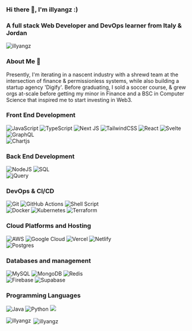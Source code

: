 ### Hi there 👋, I'm illyangz :)

<h3> A full stack Web Developer and DevOps learner from Italy & Jordan</h3>

<p align="left"> <img src="https://komarev.com/ghpvc/?username=illyangz&label=Profile%20views&color=0e75b6&style=flat" alt="illyangz" /> </p>

### About Me 👦

Presently, I'm iterating in a nascent industry with a shrewd team at the intersection of finance & permissionless systems, while also building a startup agency 'Digify'. Before graduating, I sold a soccer course, & grew orgs at-scale before getting my minor in Finance and a BSC in Computer Science that inspired me to start investing in Web3.

### Front End Development

![JavaScript](https://img.shields.io/badge/javascript-%23323330.svg?style=for-the-badge&logo=javascript&logoColor=%23F7DF1E)
![TypeScript](https://img.shields.io/badge/typescript-%23007ACC.svg?style=for-the-badge&logo=typescript&logoColor=white)
![Next JS](https://img.shields.io/badge/Next-black?style=for-the-badge&logo=next.js&logoColor=white)
![TailwindCSS](https://img.shields.io/badge/Tailwind_CSS-yellow?style=for-the-badge&logo=tailwind-css&logoColor=38B2AC)
![React](https://img.shields.io/badge/react-%2320232a.svg?style=for-the-badge&logo=react&logoColor=%2361DAFB)
![Svelte](https://img.shields.io/badge/svelte-%23f1413d.svg?style=for-the-badge&logo=svelte&logoColor=white)
![GraphQL](https://img.shields.io/badge/-GraphQL-E10098?style=for-the-badge&logo=graphql&logoColor=white)  
![Chartjs](https://img.shields.io/badge/Chart.js-FF6384?style=for-the-badge&logo=Chart.js&logoColor=white) 

### Back End Development
![NodeJS](https://img.shields.io/badge/node.js-6DA55F?style=for-the-badge&logo=node.js&logoColor=white)
![SQL](https://img.shields.io/badge/-SQL-000?&logo=MySQL&logoColor=4479A1)  
![jQuery](https://img.shields.io/badge/jquery-%230769AD.svg?style=for-the-badge&logo=jquery&logoColor=white)  

### DevOps & CI/CD
![Git](https://img.shields.io/badge/git-%23F05033.svg?style=for-the-badge&logo=git&logoColor=white)
![GitHub Actions](https://img.shields.io/badge/github%20actions-%232671E5.svg?style=for-the-badge&logo=githubactions&logoColor=white)
![Shell Script](https://img.shields.io/badge/shell-%23121011.svg?style=for-the-badge&logo=gnu-bash&logoColor=white)  
![Docker](https://img.shields.io/badge/docker-%230db7ed.svg?style=for-the-badge&logo=docker&logoColor=white)
![Kubernetes](https://img.shields.io/badge/kubernetes-%23326ce5.svg?style=for-the-badge&logo=kubernetes&logoColor=white)
![Terraform](https://img.shields.io/badge/terraform-%235835CC.svg?style=for-the-badge&logo=terraform&logoColor=white) 

### Cloud Platforms and Hosting
![AWS](https://img.shields.io/badge/AWS-%23FF9900.svg?style=for-the-badge&logo=amazon-aws&logoColor=white)
![Google Cloud](https://img.shields.io/badge/GoogleCloud-%234285F4.svg?style=for-the-badge&logo=google-cloud&logoColor=white)
![Vercel](https://img.shields.io/badge/vercel-%23000000.svg?style=for-the-badge&logo=vercel&logoColor=white)
![Netlify](https://img.shields.io/badge/-netlify-blue?style=for-the-badge&logo=netlify&logoColor=green)  
![Postgres](https://img.shields.io/badge/postgres-%23316192.svg?style=for-the-badge&logo=postgresql&logoColor=white)

### Databases and management
![MySQL](https://img.shields.io/badge/mysql-%2300f.svg?style=for-the-badge&logo=mysql&logoColor=white)
![MongoDB](https://img.shields.io/badge/MongoDB-%234ea94b.svg?style=for-the-badge&logo=mongodb&logoColor=white)
![Redis](https://img.shields.io/badge/redis-%23DD0031.svg?style=for-the-badge&logo=redis&logoColor=white)  
![Firebase](https://img.shields.io/badge/Firebase-039BE5?style=for-the-badge&logo=Firebase&logoColor=white)
![Supabase](https://img.shields.io/badge/Supabase-3ECF8E?style=for-the-badge&logo=supabase&logoColor=white)


### Programming Languages

![Java](https://img.shields.io/badge/java-%23ED8B00.svg?style=for-the-badge&logo=openjdk&logoColor=white)
![Python](https://img.shields.io/badge/python-3670A0?style=for-the-badge&logo=python&logoColor=ffdd54)
![](https://img.shields.io/badge/-%2300599C.svg?style=for-the-badge&logo=c&logoColor=white)


<p><img align="left" src="https://github-readme-stats.vercel.app/api/top-langs?username=illyangz&show_icons=true&locale=en&layout=compact" alt="illyangz" /></p>

<p>&nbsp;<img align="center" src="https://github-readme-stats.vercel.app/api?username=illyangz&show_icons=true&locale=en" alt="illyangz" /></p>

